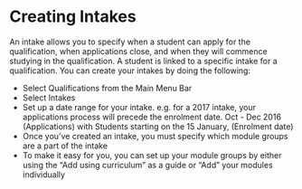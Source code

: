 # **Creating Intakes**
An intake allows you to specify when a student can apply for the qualification, when applications close, and when they will commence studying in the qualification. A student is linked to a specific intake for a qualification.
You can create your intakes by doing the following: 

- Select Qualifications from the Main Menu Bar 
- Select Intakes
- Set up a date range for your intake. e.g. for a 2017 intake, your applications 
  process will precede the enrolment date. Oct - Dec 2016 (Applications) with Students starting on the 15 January, (Enrolment date)
- Once you’ve created an intake, you must specify which module groups are 
   a part of the intake
- To make it easy for you, you can set up your module groups by either using the “Add using curriculum” as a guide or “Add” your modules individually


